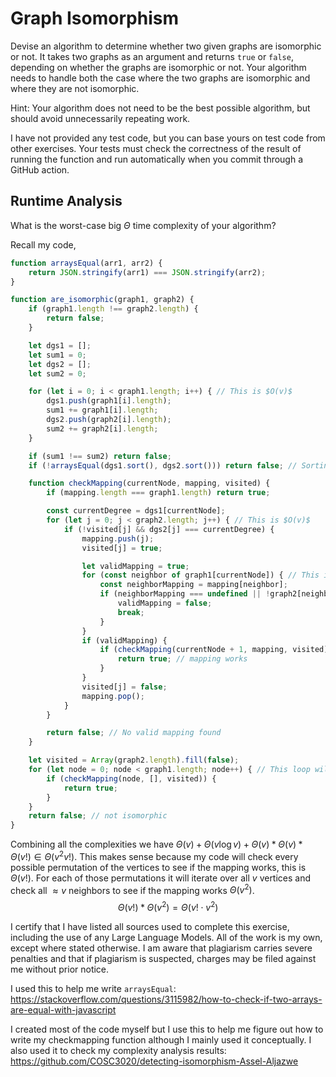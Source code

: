 # Graph Isomorphism

Devise an algorithm to determine whether two given graphs are isomorphic or not.
It takes two graphs as an argument and returns `true` or `false`, depending on
whether the graphs are isomorphic or not. Your algorithm needs to handle both
the case where the two graphs are isomorphic and where they are not isomorphic.

Hint: Your algorithm does not need to be the best possible algorithm, but should
avoid unnecessarily repeating work.

I have not provided any test code, but you can base yours on test code from
other exercises. Your tests must check the correctness of the result of running
the function and run automatically when you commit through a GitHub action.

## Runtime Analysis

What is the worst-case big $\Theta$ time complexity of your algorithm?

Recall my code,
```js
function arraysEqual(arr1, arr2) {
    return JSON.stringify(arr1) === JSON.stringify(arr2); 
}

function are_isomorphic(graph1, graph2) {
    if (graph1.length !== graph2.length) {
        return false;
    }

    let dgs1 = [];
    let sum1 = 0;
    let dgs2 = [];
    let sum2 = 0;

    for (let i = 0; i < graph1.length; i++) { // This is $O(v)$
        dgs1.push(graph1[i].length);
        sum1 += graph1[i].length;
        dgs2.push(graph2[i].length);
        sum2 += graph2[i].length;
    }

    if (sum1 !== sum2) return false;
    if (!arraysEqual(dgs1.sort(), dgs2.sort())) return false; // Sorting has a complexity of $\Theta(v \log v)$

    function checkMapping(currentNode, mapping, visited) {
        if (mapping.length === graph1.length) return true;

        const currentDegree = dgs1[currentNode];
        for (let j = 0; j < graph2.length; j++) { // This is $O(v)$
            if (!visited[j] && dgs2[j] === currentDegree) {
                mapping.push(j);
                visited[j] = true;

                let validMapping = true;
                for (const neighbor of graph1[currentNode]) { // This is $O(v)$
                    const neighborMapping = mapping[neighbor];
                    if (neighborMapping === undefined || !graph2[neighborMapping].includes(j)) {
                        validMapping = false;
                        break;
                    }
                }
                if (validMapping) {
                    if (checkMapping(currentNode + 1, mapping, visited)) { // This is the recurence part which will check every possible permutation of the graph $\Theta(v!)$
                        return true; // mapping works
                    }
                }
                visited[j] = false;
                mapping.pop();
            }
        }

        return false; // No valid mapping found
    }

    let visited = Array(graph2.length).fill(false);
    for (let node = 0; node < graph1.length; node++) { // This loop will run $O(v)$ times 
        if (checkMapping(node, [], visited)) {
            return true;
        }
    }
    return false; // not isomorphic
}
```

Combining all the complexities we have $\Theta(v) + \Theta(v \log v) + \Theta(v)* \Theta(v)* \Theta(v!) \in \Theta(v^2 v!)$.
This makes sense because my code will check every possible permutation of the vertices to see if the mapping works, this is $\Theta(v!)$. For each of those permutations it will iterate over all $v$ vertices and check all $\approx v$ neighbors to see if the mapping works $\Theta(v^2)$. $$\Theta(v!)* \Theta(v^2) = \Theta(v! \cdot v^2)$$
 
I certify that I have listed all sources used to complete this exercise, including the use of any Large Language Models. All of the work is my own, except where stated otherwise. I am aware that plagiarism carries severe penalties and that if plagiarism is suspected, charges may be filed against me without prior notice.

I used this to help me write ```arraysEqual```: https://stackoverflow.com/questions/3115982/how-to-check-if-two-arrays-are-equal-with-javascript

I created most of the code myself but I use this to help me figure out how to write my checkmapping function although I mainly used it conceptually. I also used it to check my complexity analysis results:
https://github.com/COSC3020/detecting-isomorphism-Assel-Aljazwe
